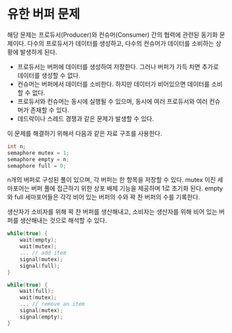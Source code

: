 # 유한 버퍼 문제

해당 문제는 프로듀서(Producer)와 컨슈머(Consumer) 간의 협력에 관련된 동기화 문제이다. 다수의 프로듀서가 데이터를 생성하고, 다수의 컨슈머가 데이터를 소비하는 상황에 발생하게 된다.

* 프로듀서는 버퍼에 데이터를 생성하여 저장한다. 그러나 버퍼가 가득 차면 추가로 데이터를 생성할 수 없다.
* 컨슈머는 버퍼에서 데이터를 소비한다. 하지만 데이터가 비어있으면 데이터를 소비할 수 없다.
* 프로듀서와 컨슈머는 동시에 실행될 수 있으며, 동시에 여러 프로듀서와 여러 컨슈머가 존재할 수 있다.
* 데드락이나 스레드 경쟁과 같은 문제가 발생할 수 있다.

이 문제를 해결하기 위해서 다음과 같은 자료 구조를 사용한다.

```c
int n;
semaphore mutex = 1;
semaphore empty = n;
semaphore full = 0;
```

n개의 버퍼로 구성된 풀이 있으며, 각 버퍼는 한 항목을 저장할 수 있다. mutex 이진 세마포어는 버퍼 풀에 접근하기 위한 상포 배제 기능을 제공하며 1로 초기화 된다. empty와 full 세마포어들은 각각 비어 있는 버퍼의 수와 꽉 찬 버퍼의 수를 기록한다.

생산자가 소비자를 위해 꽉 찬 버퍼를 생산해내고, 소비자는 생산자를 위해 비어 있는 버퍼를 생산해내는 것으로 해석할 수 있다.

```c
while(true) {
	wait(empty);
	wait(mutex);
	... // add item
	signal(mutex);
	signal(full);
}

while(true) {
	wait(full);
	wait(mutex);
	... // remove an item
	signal(mutex);
	signal(empty);
}
```
